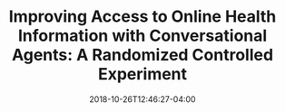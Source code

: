 ---
name: "Improving Access to Online Health"
title: "Improving Access to Online Health Information with Conversational Agents: A Randomized Controlled Experiment"
project: null
event: "Journal of Medical Internet Research"
authors:
  - name: "Bickmore, T."
  - name: "Utami, D."
  - name: "Matsuyama, T."
  - name: "Paasche-Orlow, M."
year: 2016
resources: null
external_url: "http://doi.org/10.2196/jmir.5239"
date: 2018-10-26T12:46:27-04:00
draft: false
---